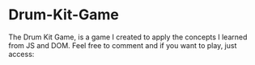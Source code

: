 # Drum-Kit-Game
The Drum Kit Game, is a game I created to apply the concepts I learned from JS and DOM. 
Feel free to comment and if you want to play, just access: 
